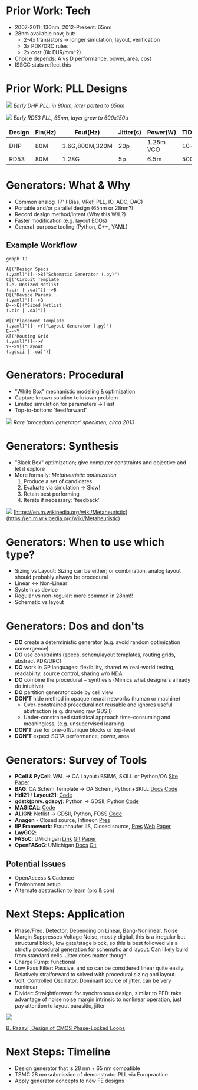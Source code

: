 # Prior Work: Tech
- 2007-2011: 130nm, 2012-Present: 65nm
- 28nm available now, but:
	- 2-4x transistors -> longer simulation, layout, verification
	- 3x PDK/DRC rules
	- 2x cost (8k EUR/mm^2)
- Choice depends: A vs D performance, power, area, cost
- ISSCC stats reflect this

# Prior Work: PLL Designs
![](../images/dhptpll.png)
*Early DHP PLL, in 90nm, later ported to 65nm*

![](../images/rd53pll.jpeg)
*Early RD53 PLL, 65nm, layer grew to 600x150u*

|Design|Fin(Hz)|Fout(Hz)|Jitter(s)|Power(W)|TID(Rad)|
|---|---|---|---|---|---|
|DHP|80M|1.6G,800M,320M|20p|1.25m VCO|10-20M|
|RD53|80M|1.28G|5p|6.5m|500M|

# Generators: What & Why
- Common analog 'IP' (IBias, VRef, PLL, IO, ADC, DAC) 
- Portable and/or parallel design (65nm or 28nm?)
- Record design method/intent (Why this W/L?)
- Faster modification (e.g. layout ECOs)
- General-purpose tooling (Python, C++, YAML)

## Example Workflow

```mermaid
graph TD

A[("Design Specs
(.yaml)")]-->B("Schematic Generator (.py)")
C[("Circuit Template
i.e. Unsized Netlist
(.cir | .oa)")]-->B
D[("Device Params.
(.yaml)")]-->B
B-->E[("Sized Netlist
(.cir | .oa)")]

W[("Placement Template
(.yaml)")]-->Y("Layout Generator (.py)")
E-->Y
X[("Routing Grid
(.yaml)")]-->Y
Y-->V[("Layout
(.gdsii | .oa)")]
```

# Generators: Procedural

- "White Box" mechanistic modeling & optimization
- Capture known solution to known problem
- Limited simulation for parameters -> Fast
- Top-to-bottom: 'feedforward'

![](../images/IMG_1500.jpeg)
*Rare 'procedural generator' specimen, circa 2013*

# Generators: Synthesis 

- "Black Box" optimization; give computer constraints and objective and let it explore
- More formally: *Metaheuristic optimization*
	1. Produce a set of candidates
	2. Evaluate via simulation -> Slow!
	3. Retain best performing
	4. Iterate if necessary: 'feedback'

![](../images/IMG_1501.png)
[https://en.m.wikipedia.org/wiki/Metaheuristic](https://en.m.wikipedia.org/wiki/Metaheuristic)

# Generators: When to use which type?

- Sizing vs Layout: Sizing can be either; or combination, analog layout should probably always be procedural
- Linear ⇔ Non-Linear 
- System vs device
- Regular vs non-regular: more common in 28nm!!
- Schematic vs layout

# Generators: Dos and don'ts
- **DO** create a deterministic generator (e.g. avoid random optimization convergence)
- **DO** use constraints (specs, schem/layout templates, routing grids, abstract PDK/DRC)
- **DO** work in GP languages: flexibility, shared w/ real-world testing, readability, source control, sharing w/o NDA
- **DO** combine the procedural + synthesis (Mimics what designers already do intuitive)
- **DO** partition generator code by cell view
- **DON'T** hide method in opaque neural networks (human or machine)
	- Over-constrained procedural not reusable and ignores useful abstraction (e.g. drawing raw GDSII)
	- Under-constrained statistical approach time-consuming and meaningless, (e.g. unsupervised learning
- **DON'T** use for one-off/unique blocks or top-level
- **DON'T** expect SOTA performance, power, area

# Generators: Survey of Tools

- **PCell & PyCell**: W&L -> OA Layout+BSIM6, SKILL or Python/OA [Site](https://www.synopsys.com/cgi-bin/pycellstudio/req1.cgi) [Paper](https://arxiv.org/pdf/1607.00859.pdf)
- **BAG**: OA Schem Template -> OA Schem, Python+SKILL [Docs](https://bag3-readthedocs.readthedocs.io/en/latest/workspaces.html) [Code](https://github.com/ucb-art/bag/tree/without_OA)
- **Hdl21** / **Layout21**: [Code](https://github.com/dan-fritchman/Hdl21)
- **gdstk(prev. gdspy)**: Python -> GDSII, Python [Code](https://github.com/heitzmann/gdstk)
- **MAGICAL**: [Code](https://github.com/magical-eda/MAGICAL)
- **ALIGN**: Netlist -> GDSII, Python, FOSS [Code](https://github.com/ALIGN-analoglayout/ALIGN-public)
- **Anagen** - Closed source, Infineon [Pres](https://m.youtube.com/watch?v=IzJbVG-FHJc)
- **IIP Framework**: Fraunhaufer IIS, Closed source, [Pres](https://publica-rest.fraunhofer.de/server/api/core/bitstreams/c8d21689-7db1-405f-b1b8-a2298eedf7a3/content) [Web](https://www.eas.iis.fraunhofer.de/en/business_areas/efficient_electronics/automation-analog-design.html) [Paper](https://ieeexplore.ieee.org/document/7520725)
- **LayGO2**:
- **FASoC**: UMichigan [Link](https://fasoc.engin.umich.edu/) [Git](https://github.com/idea-fasoc/fasoc) [Paper](https://ieeexplore.ieee.org/document/9344104/authors#authors)
- **OpenFASoC**: UMichigan [Docs](https://openfasoc.readthedocs.io/en/latest/getting-started.html) [Git](https://github.com/idea-fasoc/OpenFASOC) 


## Potential Issues
- OpenAccess & Cadence
- Environment setup
- Alternate abstraction to learn (pro & con)

# Next Steps: Application

- Phase/Freq. Detector:  Depending on Linear, Bang-Nonlinear. Noise Margin Suppresses Voltage Noise, mostly digital, this is a irregular but structural block, low gate/stage block, so this is best followed via a strictly procedural generation for schematic and layout. Can likely build from standard cells. Jitter does matter though.
- Charge Pump: functional
- Low Pass Filter: Passive, and so can be considered linear quite easily. Relatively straiforward to  solved with procedural sizing and layout.
- Volt. Controlled Oscillator: Dominant source of jitter, can be very nonlinear
- Divider: Straightforward for synchronous design, similar to PFD, take advantage of noise noise margin intrinsic to nonlinear operation, just pay attention to layout parasitic, jitter

![](../images/IMG_1502.jpeg)

[B. Razavi, Design of CMOS Phase-Locked Loops](https://doi.org/10.1017/9781108626200)

# Next Steps: Timeline

- Design generator that is 28 nm + 65 nm compatible
- TSMC 28 nm submission of demonstrator PLL via Europractice
- Apply generator concepts to new FE designs
